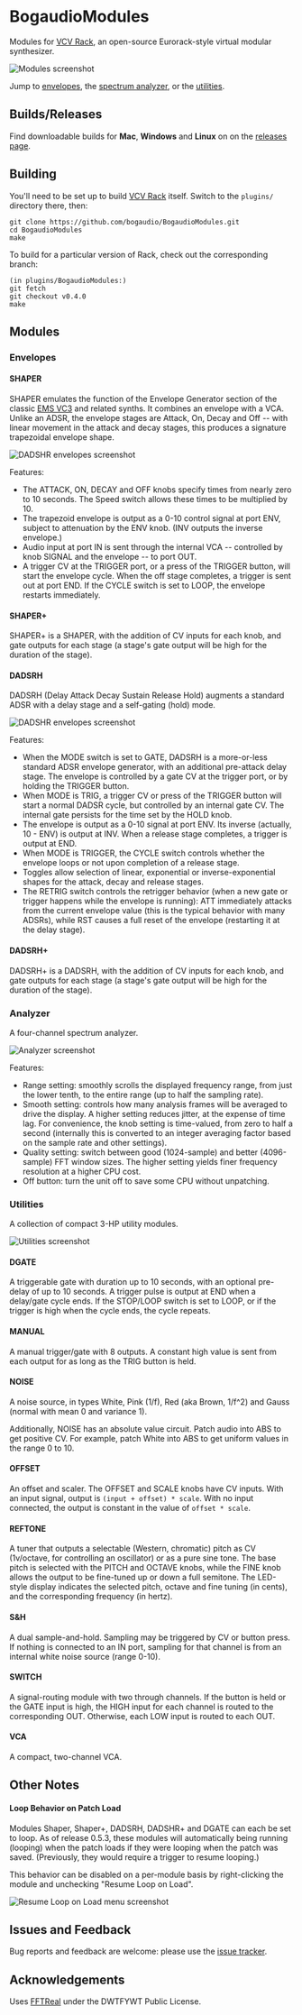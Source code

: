 # BogaudioModules
Modules for [VCV Rack](https://github.com/VCVRack/Rack), an open-source Eurorack-style virtual modular synthesizer.

![Modules screenshot](./doc/www/modules.png)

Jump to [envelopes](#envelopes), the [spectrum analyzer](#analyzer), or the [utilities](#utilities).

## Builds/Releases

Find downloadable builds for **Mac**, **Windows** and **Linux** on on the [releases page](https://github.com/bogaudio/BogaudioModules/releases).

## Building

You'll need to be set up to build [VCV Rack](https://github.com/VCVRack/Rack) itself.  Switch to the `plugins/` directory there, then:

  ```
  git clone https://github.com/bogaudio/BogaudioModules.git
  cd BogaudioModules
  make
  ```

To build for a particular version of Rack, check out the corresponding branch:

  ```
  (in plugins/BogaudioModules:)
  git fetch
  git checkout v0.4.0
  make
  ```

## Modules

### <a name="envelopes"></a> Envelopes

#### SHAPER

SHAPER emulates the function of the Envelope Generator section of the classic [EMS VC3](https://en.wikipedia.org/wiki/EMS_VCS_3) and related synths.  It combines an envelope with a VCA.  Unlike an ADSR, the envelope stages are Attack, On, Decay and Off -- with linear movement in the attack and decay stages, this produces a signature trapezoidal envelope shape.

![DADSHR envelopes screenshot](doc/www/shaper.png)


Features:
  - The ATTACK, ON, DECAY and OFF knobs specify times from nearly zero to 10 seconds.  The Speed switch allows these times to be multiplied by 10.
  - The trapezoid envelope is output as a 0-10 control signal at port ENV, subject to attenuation by the ENV knob.  (INV outputs the inverse envelope.)
  - Audio input at port IN is sent through the internal VCA -- controlled by knob SIGNAL and the envelope -- to port OUT.
  - A trigger CV at the TRIGGER port, or a press of the TRIGGER button, will start the envelope cycle.  When the off stage completes, a trigger is sent out at port END.  If the CYCLE switch is set to LOOP, the envelope restarts immediately.

#### SHAPER+

SHAPER+ is a SHAPER, with the addition of CV inputs for each knob, and gate outputs for each stage (a stage's gate output will be high for the duration of the stage).

#### DADSRH

DADSRH (Delay Attack Decay Sustain Release Hold) augments a standard ADSR with a delay stage and a self-gating (hold) mode.

![DADSHR envelopes screenshot](doc/www/dadsrh.png)

Features:
  - When the MODE switch is set to GATE, DADSRH is a more-or-less standard ADSR envelope generator, with an additional pre-attack delay stage.  The envelope is controlled by a gate CV at the trigger port, or by holding the TRIGGER button.
  - When MODE is TRIG, a trigger CV or press of the TRIGGER button will start a normal DADSR cycle, but controlled by an internal gate CV.  The internal gate persists for the time set by the HOLD knob.
  - The envelope is output as a 0-10 signal at port ENV.  Its inverse (actually, 10 - ENV) is output at INV.  When a release stage completes, a trigger is output at END.
  - When MODE is TRIGGER, the CYCLE switch controls whether the envelope loops or not upon completion of a release stage.
  - Toggles allow selection of linear, exponential or inverse-exponential shapes for the attack, decay and release stages.
  - The RETRIG switch controls the retrigger behavior (when a new gate or trigger happens while the envelope is running): ATT immediately attacks from the current envelope value (this is the typical behavior with many ADSRs), while RST causes a full reset of the envelope (restarting it at the delay stage).

#### DADSRH+

DADSRH+ is a DADSRH, with the addition of CV inputs for each knob, and gate outputs for each stage (a stage's gate output will be high for the duration of the stage).

### <a name="analyzer"></a> Analyzer

A four-channel spectrum analyzer.

![Analyzer screenshot](doc/www/analyzer.png)

Features:
  - Range setting: smoothly scrolls the displayed frequency range, from just the lower tenth, to the entire range (up to half the sampling rate).
  - Smooth setting: controls how many analysis frames will be averaged to drive the display.  A higher setting reduces jitter, at the expense of time lag.  For convenience, the knob setting is time-valued, from zero to half a second (internally this is converted to an integer averaging factor based on the sample rate and other settings).
  - Quality setting: switch between good (1024-sample) and better (4096-sample) FFT window sizes.  The higher setting yields finer frequency resolution at a higher CPU cost.
  - Off button: turn the unit off to save some CPU without unpatching.


### <a name="utilities"></a> Utilities

A collection of compact 3-HP utility modules.

![Utilities screenshot](doc/www/utilities.png)

#### DGATE

A triggerable gate with duration up to 10 seconds, with an optional pre-delay of up to 10 seconds.  A trigger pulse is output at END when a delay/gate cycle ends.  If the STOP/LOOP switch is set to LOOP, or if the trigger is high when the cycle ends, the cycle repeats.

#### MANUAL

A manual trigger/gate with 8 outputs.  A constant high value is sent from each output for as long as the TRIG button is held.

#### NOISE

A noise source, in types White, Pink (1/f), Red (aka Brown, 1/f^2) and Gauss (normal with mean 0 and variance 1).

Additionally, NOISE has an absolute value circuit.  Patch audio into ABS to get positive CV.  For example, patch White into ABS to get uniform values in the range 0 to 10.

#### OFFSET

An offset and scaler.  The OFFSET and SCALE knobs have CV inputs.  With an input signal, output is `(input + offset) * scale`.  With no input connected, the output is constant in the value of `offset * scale`.

#### REFTONE

A tuner that outputs a selectable (Western, chromatic) pitch as CV (1v/octave, for controlling an oscillator) or as a pure sine tone.  The base pitch is selected with the PITCH and OCTAVE knobs, while the FINE knob allows the output to be fine-tuned up or down a full semitone.  The LED-style display indicates the selected pitch, octave and fine tuning (in cents), and the corresponding frequency (in hertz).

#### S&H

A dual sample-and-hold.  Sampling may be triggered by CV or button press.  If nothing is connected to an IN port, sampling for that channel is from an internal white noise source (range 0-10).

#### SWITCH

A signal-routing module with two through channels.  If the button is held or the GATE input is high, the HIGH input for each channel is routed to the corresponding OUT.  Otherwise, each LOW input is routed to each OUT.

#### VCA

A compact, two-channel VCA.

## Other Notes

#### <a name="resumeloop"></a> Loop Behavior on Patch Load

Modules Shaper, Shaper+, DADSRH, DADSHR+ and DGATE can each be set to loop.  As of release 0.5.3, these modules will automatically being running (looping) when the patch loads if they were looping when the patch was saved.  (Previously, they would require a trigger to resume looping.)

This behavior can be disabled on a per-module basis by right-clicking the module and unchecking "Resume Loop on Load".

![Resume Loop on Load menu screenshot](doc/www/resumeloop.png)

## Issues and Feedback

Bug reports and feedback are welcome: please use the [issue tracker](https://github.com/bogaudio/BogaudioModules/issues).

## Acknowledgements

Uses [FFTReal](https://github.com/cyrilcode/fft-real) under the DWTFYWT Public License.
